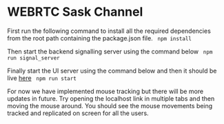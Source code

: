# WEBRTC Sask Channel

First run the following command to install all the required dependencies from the root path containing the package.json file.
``` npm install```

Then start the backend signalling server using the command below
``` npm run signal_server```

Finally start the UI server using the command below and then it should be live [here](https://localhost:8083/)
``` npm run start```

For now we have implemented mouse tracking but there will be more updates in future.
Try opening the localhost link in multiple tabs and then moving the mouse around. You should see the mouse movements being tracked and replicated on screen for all the users.

